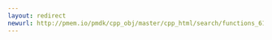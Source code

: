 ```yaml
---
layout: redirect
newurl: http://pmem.io/pmdk/cpp_obj/master/cpp_html/search/functions_61.html
---
```

